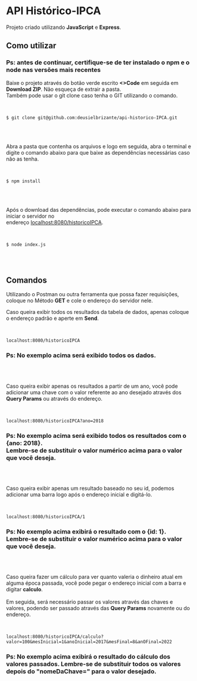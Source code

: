 # API Histórico-IPCA

<p>Projeto criado utilizando <strong>JavaScript</strong> e <strong>Express</strong>.</p>

## Como utilizar

### Ps: antes de continuar, certifique-se de ter instalado o npm e o node nas versões mais recentes

<p>Baixe o projeto através do botão verde escrito <strong><>Code</strong> em seguida em <strong>Download ZIP</strong>. Não esqueça de extrair a pasta. <br>
Também pode usar o git clone caso tenha o GIT utilizando o comando.</p>
<br>

    $ git clone git@github.com:deusielbrizante/api-historico-IPCA.git

<br>
<br>

<p>Abra a pasta que contenha os arquivos e logo em seguida, abra o terminal e digite o comando abaixo para que baixe as dependências necessárias caso não as tenha.</p>

<br>

    $ npm install

<br>
<br>

<p>Após o download das dependências, pode executar o comando abaixo para iniciar o servidor no <br>
endereço <a href="https://localhost:8080/historicoIPCA">localhost:8080/historicoIPCA</a>.</p>

<br>

    $ node index.js
    
<br>
<br>

## Comandos

<p>Utilizando o Postman ou outra ferramenta que possa fazer requisições, coloque no Método <strong>GET</strong> e cole o endereço do servidor nele.</p>

<p>Caso queira exibir todos os resultados da tabela de dados, apenas coloque o endereço padrão e aperte em <strong>Send</strong>.</p>
<br>

    localhost:8080/historicoIPCA

### Ps: No exemplo acima será exibido todos os dados.
<br>
<br>

<p>Caso queira exibir apenas os resultados a partir de um ano, você pode adicionar uma chave com o valor referente ao ano desejado através dos <strong>Query Params</strong> ou através do endereço.</p>
<br>

    localhost:8080/historicoIPCA?ano=2018

### Ps: No exemplo acima será exibido todos os resultados com o {ano: 2018}. <br> Lembre-se de substituir o valor numérico acima para o valor que você deseja.
<br>
<br>

<p>Caso queira exibir apenas um resultado baseado no seu id, podemos adicionar uma barra logo após o endereço inicial e digitá-lo.</p>
<br>

    localhost:8080/historicoIPCA/1

### Ps: No exemplo acima exibirá o resultado com o {id: 1}. <br> Lembre-se de substituir o valor numérico acima para o valor que você deseja.
<br>
<br>

<p>Caso queira fazer um cálculo para ver quanto valeria o dinheiro atual em alguma época passada, você pode pegar o endereço inicial com a barra e digitar <strong>calculo</strong>. <br><br>
Em seguida, será necessário passar os valores através das chaves e valores, podendo ser passado através das <strong>Query Params</strong> novamente ou do endereço.</p>
<br>

    localhost:8080/historicoIPCA/calculo?valor=100&mesInicial=1&anoInicial=2017&mesFinal=8&anOFinal=2022

### Ps: No exemplo acima exibirá o resultado do cálculo dos valores passados. Lembre-se de substituir todos os valores depois do "nomeDaChave=" para o valor desejado.
<br>
